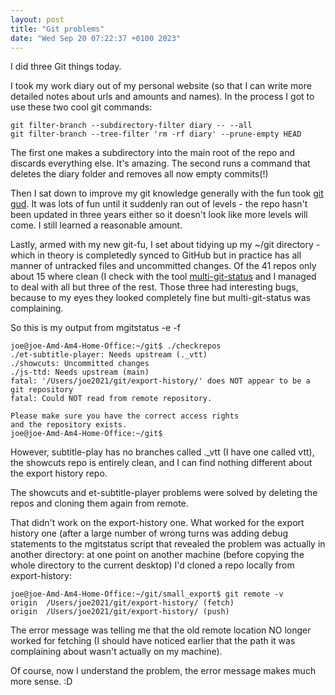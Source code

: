 ```yaml
---
layout: post
title: "Git problems"
date: "Wed Sep 20 07:22:37 +0100 2023"
---
```



I did three Git things today.

I took my work diary out of my personal website (so that I can write more detailed notes about urls and amounts and names).  In the process I got to use these two cool git commands: 


    git filter-branch --subdirectory-filter diary -- --all
    git filter-branch --tree-filter 'rm -rf diary' --prune-empty HEAD

The first one makes a subdirectory into the main root of the repo and discards everything else. It's amazing. The second runs a command that deletes the diary folder and removes all now empty commits(!)


Then I sat down to improve my git knowledge generally with the fun took [git gud](https://github.com/benthayer/git-gud). It was lots of fun until it suddenly ran out of levels - the repo hasn't been updated in three years either so it doesn't look like more levels will come. I still learned a reasonable amount. 

Lastly, armed with my new git-fu, I set about tidying up my ~/git directory - which in theory is completedly synced to GitHub but in practice has all manner of untracked files and uncommitted changes.  Of the 41 repos only about 15 where clean (I check with the tool [multi-git-status](https://github.com/fboender/multi-git-status) and I managed to deal with all but three of the rest. Those three had interesting bugs, because to my eyes they looked completely fine but multi-git-status was complaining.

So this is my output from mgitstatus -e -f 

```
joe@joe-Amd-Am4-Home-Office:~/git$ ./checkrepos 
./et-subtitle-player: Needs upstream (._vtt) 
./showcuts: Uncommitted changes 
./js-ttd: Needs upstream (main) 
fatal: '/Users/joe2021/git/export-history/' does NOT appear to be a git repository
fatal: Could NOT read from remote repository.

Please make sure you have the correct access rights
and the repository exists.
joe@joe-Amd-Am4-Home-Office:~/git$ 
```

However, subtitle-play has no branches called ._vtt (I have one called vtt),  the showcuts repo is entirely clean, and I can find nothing different about the export history repo.   

The showcuts and et-subtitle-player problems were solved by deleting the repos and cloning them again from remote.  

That didn't work on the export-history one.  What worked for the export history one (after a large number of wrong turns was adding debug statements to the mgitstatus script that revealed the problem was actually in another directory: at one point on another machine (before copying the whole directory to the current desktop) I'd cloned a repo locally from export-history:


```
joe@joe-Amd-Am4-Home-Office:~/git/small_export$ git remote -v
origin  /Users/joe2021/git/export-history/ (fetch)
origin  /Users/joe2021/git/export-history/ (push)
```
The error message was telling me that the old remote location NO longer worked for fetching (I should have noticed earlier that the path it was complaining about wasn't actually on my machine). 


Of course, now I understand the problem, the error message makes much more sense. :D 





